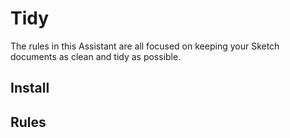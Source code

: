 # Tidy

The rules in this Assistant are all focused on keeping your Sketch documents as clean and tidy as
possible.

## Install

## Rules

